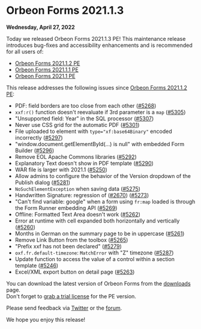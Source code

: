 # Orbeon Forms 2021.1.3

__Wednesday, April 27, 2022__

Today we released Orbeon Forms 2021.1.3 PE! This maintenance release introduces bug-fixes and accessibility enhancements and is recommended for all users of:

- [Orbeon Forms 2021.1.2 PE](orbeon-forms-2021.1.2.md)
- [Orbeon Forms 2021.1.1 PE](orbeon-forms-2021.1.1.md)
- [Orbeon Forms 2021.1 PE](orbeon-forms-2021.1.md)

This release addresses the following issues since [Orbeon Forms 2021.1.2 PE](orbeon-forms-2021.1.2.md):

- PDF: field borders are too close from each other ([\#5268](https://github.com/orbeon/orbeon-forms/issues/5268))
- `xxf:r()` function doesn't reevaluate if 3rd parameter is a `map` ([\#5305](https://github.com/orbeon/orbeon-forms/issues/5305))
- "Unsupported field: Year" in the SQL processor ([\#5307](https://github.com/orbeon/orbeon-forms/issues/5307))
- Never use CSS grid for the automatic PDF ([\#5301](https://github.com/orbeon/orbeon-forms/issues/5301))
- File uploaded to element with `type="xf:base64Binary"` encoded incorrectly ([\#5297](https://github.com/orbeon/orbeon-forms/issues/5297))
- "window.document.getElementById(…) is null" with embedded Form Builder ([\#5296](https://github.com/orbeon/orbeon-forms/issues/5296))
- Remove EOL Apache Commons libraries ([\#5292](https://github.com/orbeon/orbeon-forms/issues/5292))
- Explanatory Text doesn't show in PDF template ([\#5290](https://github.com/orbeon/orbeon-forms/issues/5290))
- WAR file is larger with 2021.1 ([\#5250](https://github.com/orbeon/orbeon-forms/issues/5250))
- Allow admins to configure the behavior of the Version dropdown of the Publish dialog ([\#5281](https://github.com/orbeon/orbeon-forms/issues/5281))
- `NoSuchElementException` when saving data ([\#5275](https://github.com/orbeon/orbeon-forms/issues/5275))
- Handwritten Signature: regression of ([\#2670](https://github.com/orbeon/orbeon-forms/issues/2670)) ([\#5273](https://github.com/orbeon/orbeon-forms/issues/5273))
- "Can't find variable: google" when a form using `fr:map` loaded is through the Form Runner embedding API ([\#5269](https://github.com/orbeon/orbeon-forms/issues/5269))
- Offline: Formatted Text Area doesn't work ([\#5262](https://github.com/orbeon/orbeon-forms/issues/5262))
- Error at runtime with cell expanded both horizontally and vertically ([\#5260](https://github.com/orbeon/orbeon-forms/issues/5260))
- Months in German on the summary page to be in uppercase ([\#5261](https://github.com/orbeon/orbeon-forms/issues/5261))
- Remove Link Button from the toolbox ([\#5265](https://github.com/orbeon/orbeon-forms/issues/5265))
- "Prefix xxf has not been declared" ([\#5279](https://github.com/orbeon/orbeon-forms/issues/5279))
- `oxf.fr.default-timezone`: `MatchError` with "Z" timezone ([\#5287](https://github.com/orbeon/orbeon-forms/issues/5287))
- Update function to access the value of a control within a section template ([\#5246](https://github.com/orbeon/orbeon-forms/issues/5246))
- Excel/XML export button on detail page ([\#5263](https://github.com/orbeon/orbeon-forms/issues/5263))

You can download the latest version of Orbeon Forms from the [downloads](https://www.orbeon.com/download) page.  
Don't forget to [grab a trial license](https://prod.orbeon.com/prod/fr/orbeon/register/new) for the PE version.

Please send feedback via [Twitter](https://twitter.com/orbeon) or the [forum](https://www.orbeon.com/community).

We hope you enjoy this release!
